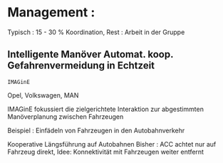 
# Management : 
Typisch : 15 - 30 % Koordination, Rest : Arbeit in der Gruppe 

## **I**ntelligente **M**anöver **A**utomat. koop. **G**efahrenvermeidung **in** **E**chtzeit
	IMAGinE

Opel, Volkswagen, MAN

IMAGinE fokussiert die zielgerichtete Interaktion zur abgestimmten Manöverplanung zwischen Fahrzeugen 

Beispiel : Einfädeln von Fahrzeugen in den Autobahnverkehr 

Kooperative Längsführung auf Autobahnen 
Bisher : ACC achtet nur auf Fahrzeug direkt, Idee: Konnektivität mit Fahrzeugen weiter entfernt 






